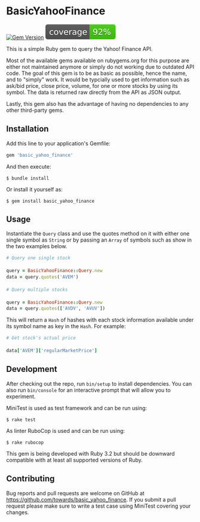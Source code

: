 # BasicYahooFinance

[![Gem Version](https://badge.fury.io/rb/basic_yahoo_finance.svg)](https://badge.fury.io/rb/basic_yahoo_finance)
[![Coverage](https://github.com/towards/basic_yahoo_finance/raw/main/coverage/coverage.svg)](https://github.com/towards/basic_yahoo_finance)

This is a simple Ruby gem to query the Yahoo! Finance API.

Most of the available gems available on rubygems.org for this purpose are either not maintained anymore or simply do not working due to outdated API code. The goal of this gem is to be as basic as possible, hence the name, and to "simply" work. It would be typcially used to get information such as ask/bid price, close price, volume, for one or more stocks by using its symbol. The data is returned raw directly from the API as JSON output.

Lastly, this gem also has the advantage of having no dependencies to any other third-party gems.

## Installation

Add this line to your application's Gemfile:

```ruby
gem 'basic_yahoo_finance'
```

And then execute:

    $ bundle install

Or install it yourself as:

    $ gem install basic_yahoo_finance

## Usage

Instantiate the `Query` class and use the quotes method on it with either one single symbol as `String` or by passing an `Array` of symbols such as show in the two examples below.

```ruby
# Query one single stock

query = BasicYahooFinance::Query.new
data = query.quotes('AVEM')

# Query multiple stocks

query = BasicYahooFinance::Query.new
data = query.quotes(['AVDV', 'AVUV'])
```

This will return a `Hash` of hashes with each stock information available under its symbol name as key in the `Hash`. For example:

```ruby
# Get stock's actual price

data['AVEM']['regularMarketPrice']
```

## Development

After checking out the repo, run `bin/setup` to install dependencies. You can also run `bin/console` for an interactive prompt that will allow you to experiment.

MiniTest is used as test framework and can be run using:

    $ rake test

As linter RuboCop is used and can be run using:

    $ rake rubocop

This gem is being developed with Ruby 3.2 but should be downward compatible with at least all supported versions of Ruby.

## Contributing

Bug reports and pull requests are welcome on GitHub at https://github.com/towards/basic_yahoo_finance. If you submit a pull request please make sure to write a test case using MiniTest covering your changes.
